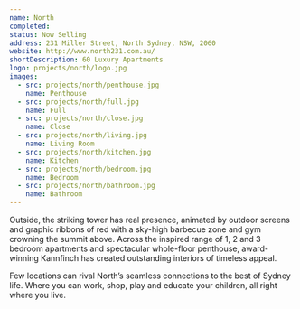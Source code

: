 ```yaml
---
name: North
completed: 
status: Now Selling
address: 231 Miller Street, North Sydney, NSW, 2060
website: http://www.north231.com.au/
shortDescription: 60 Luxury Apartments
logo: projects/north/logo.jpg
images:
  - src: projects/north/penthouse.jpg
    name: Penthouse
  - src: projects/north/full.jpg
    name: Full 
  - src: projects/north/close.jpg
    name: Close
  - src: projects/north/living.jpg
    name: Living Room
  - src: projects/north/kitchen.jpg
    name: Kitchen  
  - src: projects/north/bedroom.jpg
    name: Bedroom
  - src: projects/north/bathroom.jpg
    name: Bathroom
---
```


Outside, the striking tower has real presence, animated by outdoor screens and graphic ribbons of red with a sky-high barbecue zone and gym crowning the summit above. Across the inspired range of 1, 2 and 3 bedroom apartments and spectacular whole-floor penthouse, award-winning Kannfinch has created outstanding interiors of timeless appeal.

Few locations can rival North’s seamless connections to the best of Sydney life. Where you can work, shop, play and educate your children, all right where you live.